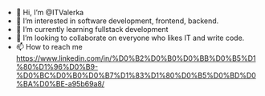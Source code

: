 - 👋 Hi, I’m @ITValerka
- 👀 I’m interested in software development, frontend, backend.
- 🌱 I’m currently learning fullstack development
- 💞️ I’m looking to collaborate on everyone who likes IT and write code.
- 📫 How to reach me  https://www.linkedin.com/in/%D0%B2%D0%B0%D0%BB%D0%B5%D1%80%D1%96%D0%B9-%D0%BC%D0%B0%D0%B7%D1%83%D1%80%D0%B5%D0%BD%D0%BA%D0%BE-a95b69a8/

